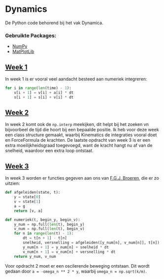 # Dynamics
De Python code behorend bij het vak Dynamica. 

### Gebruikte Packages:
- [NumPy](https://numpy.org/)
- [MatPlotLib](https://matplotlib.org/stable/index.html)

## [Week 1](https://github.com/AlexRemstedt/dynamics/tree/master/week%201)
In week 1 is er vooral veel aandacht besteed aan numeriek integreren:

```python
for i in range(len(time) - 1):
    v[i + 1] = v[i] + a[i] * dt
    s[i + 1] = s[i] + v[i] * dt
```

## [Week 2](https://github.com/AlexRemstedt/dynamics/tree/master/week%202)
In week 2 komt ook de `np.interp` meekijken, dit helpt bij het zoeken vn bijvoorbeel de tijd die hoort bij een bepaalde positie. Ik heb voor deze week een class structure gemaakt, waarbij Kinematics de integraties vooral doet en ForceFormula de krachten. De laatste opdracht van week 3 is er een extra moeilijkheidsgraad toegevoegd, want de kracht hangt nu af van de snelheid, waardoor een extra loop ontstaat.

## [Week 3](https://github.com/AlexRemstedt/dynamics/tree/master/week%203)
In week 3 worden er functies gegeven aan ons van [F.G.J. Broeren](https://www.tudelft.nl/en/3me/about/departments/precision-and-microsystems-engineering-pme/people/junior-research-staff/broeren-freek/), die er zo uitzien:

```python
def afgeleiden(state, t):
    y = state[0]
    v = state[1]
    a = g
    return [v, a]
```

```python
def numeriek(t, begin_y, begin_v):
    y_num = np.full(len(t), begin_y)
    v_num = np.full(len(t), begin_v)
    for n in range(len(t) - 1):
        dt = t[n + 1] - t[n]
        snelheid, versnelling = afgeleiden([y_num[n], v_num[n]], t[n])
        y_num[n + 1] = y_num[n] + snelheid * dt
        v_num[n + 1] = v_num[n] + versnelling * dt
    return y_num, v_num

```

Voor opdracht 2 moet er een oscilerende beweging ontstaan. Dit wordt gedaan door `a = -omega_n ** 2 * y`, waarbij `omega_n = np.sqrt(k/m)`.
